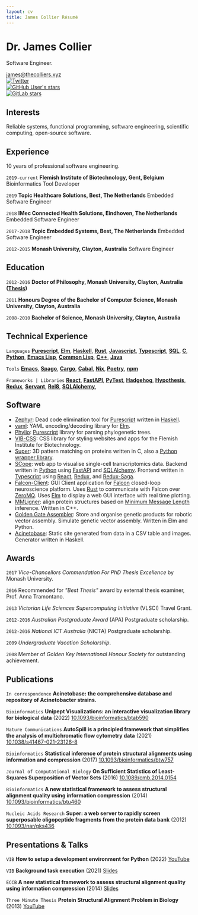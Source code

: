 ```yaml
---
layout: cv
title: James Collier Résumé
---
```

# Dr. James Collier
Software Engineer.

<div id="webaddress">
  <a href="james@thecolliers.xyz">james@thecolliers.xyz</a>
</div>
<div class="social-info">
  <a href="https://twitter.com/MaybeJustJames"><img alt="Twitter" src="https://img.shields.io/twitter/url?label=Twitter&style=social&url=https%3A%2F%2Ftwitter.com%2FMaybeJustJames"></a>
</div>
<div class="social-info">
  <a href="https://github.com/MaybeJustJames"><img alt="GitHub User's stars" src="https://img.shields.io/github/stars/MaybeJustJames?label=GitHub&style=social"></a>
</div>
<div class="social-info">
  <a href="https://gitlab.com/bimmie"><img alt="GitLab stars" src="https://img.shields.io/gitlab/stars/structural-fragment-search/super?label=GitLab&style=social"></a>
</div>


## Interests

Reliable systems, functional programming, software engineering, scientific computing, open-source software.

## Experience

10 years of professional software engineering.

`2019-current`
__Flemish Institute of Biotechnology, Gent, Belgium__
Bioinformatics Tool Developer

`2019`
__Topic Healthcare Solutions, Best, The Netherlands__
Embedded Software Engineer

`2018`
__IMec Connected Health Solutions, Eindhoven, The Netherlands__
Embedded Software Engineer

`2017-2018`
__Topic Embedded Systems, Best, The Netherlands__
Embedded Software Engineer

`2012-2015`
__Monash University, Clayton, Australia__
Software Engineer


## Education

`2012-2016`
__Doctor of Philosophy, Monash University, Clayton, Australia ([Thesis](https://doi.org/10.4225/03/58b79813d9110))__

`2011`
__Honours Degree of the Bachelor of Computer Science, Monash University, Clayton, Australia__

`2008-2010`
__Bachelor of Science, Monash University, Clayton, Australia__

## Technical Experience

`Languages`
**[Purescript](https://www.purescript.org)**, **[Elm](https://elm-lang.org)**, **[Haskell](https://www.haskell.org)**, **[Rust](https://www.rust-lang.org)**, **[Javascript](http://www.jsfuck.com/)**, **[Typescript](https://www.typescriptlang.org)**, **[SQL](https://www.iso.org/standard/63555.html)**, **[C](https://www.open-std.org/jtc1/sc22/wg14/)**, **[Python](https://www.python.org)**, **[Emacs Lisp](https://www.gnu.org/software/emacs)**, **[Common Lisp](http://clhs.lisp.se)**, **[C++](https://isocpp.org)**, **[Java](https://openjdk.org)**

`Tools`
**[Emacs](https://www.gnu.org/software/emacs)**, **[Spago](https://github.com/purescript/spago)**, **[Cargo](https://doc.rust-lang.org/cargo)**, **[Cabal](https://www.haskell.org/cabal)**, **[Nix](https://nixos.org)**, **[Poetry](https://python-poetry.org)**, **[npm](https://www.npmjs.com)**

`Frameworks | Libraries`
**[React](https://reactjs.org)**, **[FastAPI](https://fastapi.tiangolo.com)**, **[PyTest](https://docs.pytest.org)**, **[Hadgehog](https://hedgehog.qa)**, **[Hypothesis](https://hypothesis.works)**, **[Redux](https://redux.js.org)**, **[Servant](https://www.servant.dev)**, **[Rel8](https://rel8.readthedocs.io)**, **[SQLAlchemy](https://www.sqlalchemy.org)**, 

## Software

* [Zephyr](https://github.com/MaybeJustJames/zephyr): Dead code elimination tool for [Purescript](https://purescript.org/) written in [Haskell](https://haskell.org/).
* [yaml](https://github.com/MaybeJustJames/yaml): YAML encoding/decoding library for [Elm](https://elm-lang.org/).
* [Phylio](https://github.com/vibbits/phylio): [Purescript](https://purescript.org) library for parsing phylogenetic trees.
* [VIB-CSS](https://github.com/vibbits/vib-css): CSS library for styling websites and apps for the Flemish Institute for Biotechnology.
* [Super](https://gitlab.com/structural-fragment-search/super): 3D pattern matching on proteins written in C, also a [Python wrapper library](https://pypi.org/project/pysuper/).
* [SCope](https://github.com/aertslab/SCope): web app to visualise single-cell transcriptomics data. Backend written in [Python](https://python.org/) using [FastAPI](https://fastapi.tiangolo.com/) and [SQLAlchemy](https://www.sqlalchemy.org/). Frontend written in [Typescript](https://www.typescriptlang.org/) using [React](https://reactjs.org/), [Redux](https://redux.js.org/), and [Redux-Saga](https://redux-saga.js.org/).
* [Falcon-Client](https://bitbucket.org/kloostermannerflab/falcon-swr-client): GUI Client application for [Falcon](https://bitbucket.org/kloostermannerflab/falcon-core) closed-loop neuroscience platform. Uses [Rust](https://www.rust-lang.org/) to communicate with Falcon over [ZeroMQ](https://zeromq.org/). Uses [Elm](https://elm-lang.org/) to display a web GUI interface with real time plotting.
* [MMLigner](https://lcb.infotech.monash.edu/mmligner/): align protein structures based on [Minimum Message Length](http://allisons.org/ll/MML/) inference. Written in C++.
* [Golden Gate Assembler](https://github.com/vibbits/GGW-Elm): Store and organise genetic products for robotic vector assembly. Simulate genetic vector assembly. Written in Elm and Python.
* [Acinetobase](https://github.com/vibbits/acinetobase-static): Static site generated from data in a CSV table and images. Generator written in Haskell.

## Awards

`2017`
_Vice-Chancellors Commendation For PhD Thesis Excellence_ by Monash University.

`2016`
Recommended for _"Best Thesis"_ award by external thesis examiner, Prof. Anna Tramontano.

`2013`
_Victorian Life Sciences Supercomputing Initiative_ (VLSCI) Travel Grant.

`2012-2016`
_Australian Postgraduate Award_ (APA) Postgraduate scholarship.

`2012-2016`
_National ICT Australia_ (NICTA) Postgraduate scholarship.

`2009`
_Undergraduate Vacation Scholarship_.

`2008`
Member of _Golden Key International Honour Society_ for outstanding achievement.


## Publications

`In correspondence`
**Acinetobase: the comprehensive database and repository of Acinetobacter strains.**

`Bioinformatics`
**Unipept Visualizations: an interactive visualization library for biological data** (2022)
[10.1093/bioinformatics/btab590](https://doi.org/10.1093/bioinformatics/btab590)

`Nature Communications`
**AutoSpill is a principled framework that simplifies the analysis of multichromatic flow cytometry data** (2021)
[10.1038/s41467-021-23126-8](https://doi.org/10.1038/s41467-021-23126-8)

`Bioinformatics`
**Statistical inference of protein structural alignments using information and compression** (2017)
[10.1093/bioinformatics/btw757](https://doi.org/10.1093/bioinformatics/btw757)

`Journal of Computational Biology`
**On Sufficient Statistics of Least-Squares Superposition of Vector Sets** (2016)
[10.1089/cmb.2014.0154](https://doi.org/10.1089/cmb.2014.0154)

`Bioinformatics`
**A new statistical framework to assess structural alignment quality using information compression** (2014)
[10.1093/bioinformatics/btu460](https://doi.org/10.1093/bioinformatics/btu460)

`Nucleic Acids Research`
**Super: a web server to rapidly screen superposable oligopeptide fragments from the protein data bank** (2012)
[10.1093/nar/gks436](https://doi.org/10.1093/nar/gks436)


## Presentations &amp; Talks

`VIB`
**How to setup a development environment for Python** (2022)
[YouTube](https://youtu.be/vLRAUHpeHtM)

`VIB`
**Background task execution** (2021)
[Slides](https://maybejustjames.github.io/background-tasks-talk)

`ECCB`
**A new statistical framework to assess structural alignment quality using information compression** (2014)
[Slides](https://www.dropbox.com/s/4h3itvwwflvwl0t/Mon7_James_Collier.pdf?dl=0)

`Three Minute Thesis`
**Protein Structural Alignment Problem in Biology** (2013)
[YouTube](https://youtu.be/h0BY3lcEFKQ)
